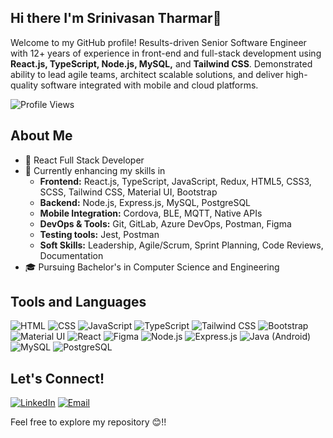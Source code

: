 ## Hi there I'm Srinivasan Tharmar👋

Welcome to my GitHub profile! Results-driven Senior Software Engineer with 12+ years of experience in front-end and full-stack development using **React.js, TypeScript, Node.js, MySQL,** and **Tailwind CSS**. Demonstrated ability to lead agile teams, architect scalable solutions, and deliver high-quality software integrated with mobile and cloud platforms.

![Profile Views](https://komarev.com/ghpvc/?username=tsrinicse&color=blueviolet)

## About Me

- 💼 React Full Stack Developer
- 🌱 Currently enhancing my skills in
  - **Frontend:** React.js, TypeScript, JavaScript, Redux, HTML5, CSS3, SCSS, Tailwind CSS, Material UI, Bootstrap
  - **Backend:** Node.js, Express.js, MySQL, PostgreSQL
  - **Mobile Integration:** Cordova, BLE, MQTT, Native APIs
  - **DevOps & Tools:** Git, GitLab, Azure DevOps, Postman, Figma
  - **Testing tools:** Jest, Postman
  - **Soft Skills:** Leadership, Agile/Scrum, Sprint Planning, Code Reviews, Documentation
  <!-- - ✨ AWS Certified Developer Associate (DVA-C02) – In Progress (Completed Udemy Course) -->
- 🎓 Pursuing Bachelor's in Computer Science and Engineering

## Tools and Languages

![HTML](https://img.shields.io/badge/HTML-FF6D00?style=flat&logo=html5&logoColor=white)
![CSS](https://img.shields.io/badge/CSS-2AA4F4?style=flat&logo=css&logoColor=white)
![JavaScript](https://img.shields.io/badge/JavaScript-F7DF1E?style=flat&logo=javascript&logoColor=black)
![TypeScript](https://img.shields.io/badge/TypeScript-3178C6?style=flat&logo=typescript&logoColor=white)
![Tailwind CSS](https://img.shields.io/badge/Tailwind_CSS-00bcff?style=flat&logo=tailwindcss&logoColor=white)
![Bootstrap](https://img.shields.io/badge/Bootstrap-712cf9?style=flat&logo=bootstrap&logoColor=white)
![Material UI](https://img.shields.io/badge/MUI-007FFF?style=flat&logo=mui&logoColor=white)
![React](https://img.shields.io/badge/React-087ea4?style=flat&logo=react&logoColor=white)
![Figma](https://img.shields.io/badge/Figma-F24E1E?style=flat&logo=figma&logoColor=white)
![Node.js](https://img.shields.io/badge/Node.js-5FA04E?style=flat&logo=nodedotjs&logoColor=white)
![Express.js](https://img.shields.io/badge/Express.js-000000?style=flat&logo=express&logoColor=white)
![Java (Android)](<https://img.shields.io/badge/Java_(Android)-3DDC84?style=flat&logo=android&logoColor=white>)
![MySQL](https://img.shields.io/badge/MySQL-4479A1?style=flat&logo=mysql&logoColor=white)
![PostgreSQL](https://img.shields.io/badge/PostgreSQL-4169E1?style=flat&logo=postgresql&logoColor=white)

## Let's Connect!

[![LinkedIn](https://img.shields.io/badge/LinkedIn-0077B5?style=flat&logo=linkedin&logoColor=white)](https://www.linkedin.com/in/srinivasan-tharmar/)
[![Email](https://img.shields.io/badge/Email-D14836?style=flat&logo=gmail&logoColor=white)](mailto:sree.siva91@gmail.com)

Feel free to explore my repository 😊!!
